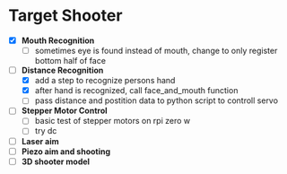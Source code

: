 # Target Shooter 
- [x] **Mouth Recognition**
  - [ ] sometimes eye is found instead of mouth, change to only register bottom half of face 
- [ ] **Distance Recognition**
  - [x] add a step to recognize persons hand
  - [x] after hand is recognized, call face_and_mouth function
  - [ ] pass distance and postition data to python script to controll servo
- [ ] **Stepper Motor Control**
  - [ ] basic test of stepper motors on rpi zero w
  - [ ] try dc
- [ ] **Laser aim**
- [ ] **Piezo aim and shooting**
- [ ] **3D shooter model**
